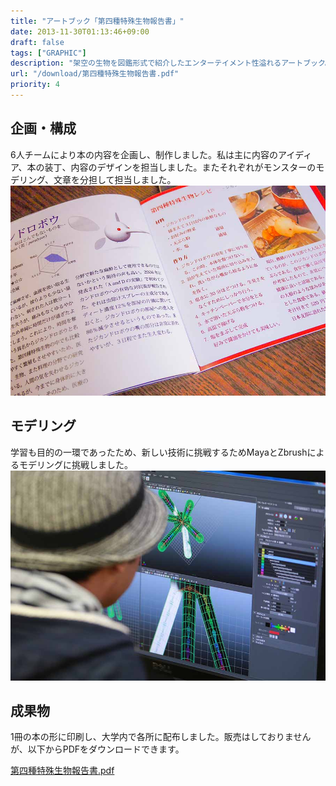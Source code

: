 ```yaml
---
title: "アートブック「第四種特殊生物報告書」"
date: 2013-11-30T01:13:46+09:00
draft: false
tags: ["GRAPHIC"]
description: "架空の生物を図鑑形式で紹介したエンターテイメント性溢れるアートブック。友人5人と協力し、3DCGを用いて作成。新しい技術を覚えることと、読んで楽しいと思えるコンテンツをつくることを目的に作成しました。"
url: "/download/第四種特殊生物報告書.pdf"
priority: 4
---
```


## 企画・構成
6人チームにより本の内容を企画し、制作しました。私は主に内容のアイディア、本の装丁、内容のデザインを担当しました。またそれぞれがモンスターのモデリング、文章を分担して担当しました。
![ページ例](./page.jpg)

## モデリング
学習も目的の一環であったため、新しい技術に挑戦するためMayaとZbrushによるモデリングに挑戦しました。
![モデリングの様子](./modeling.jpg)

## 成果物
1冊の本の形に印刷し、大学内で各所に配布しました。販売はしておりませんが、以下からPDFをダウンロードできます。

[第四種特殊生物報告書.pdf](/download/第四種特殊生物報告書.pdf)
